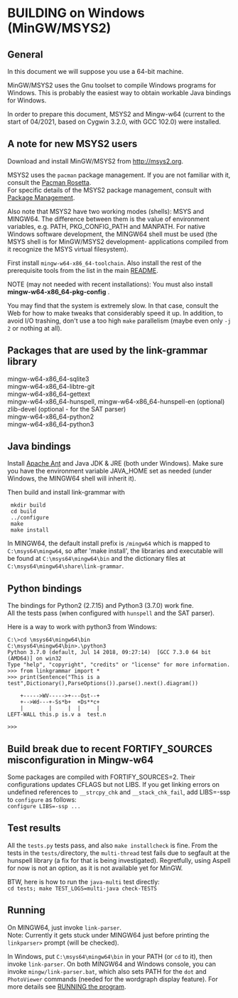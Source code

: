 BUILDING on Windows (MinGW/MSYS2)
=================================

General
-------
In this document we will suppose you use a 64-bit machine.

MinGW/MSYS2 uses the Gnu toolset to compile Windows programs for
Windows.  This is probably the easiest way to obtain workable Java
bindings for Windows.

In order to prepare this document, MSYS2 and Mingw-w64 (current to the start of 04/2021,
based on Cygwin 3.2.0, with GCC 102.0) were installed.

A note for new MSYS2 users
--------------------------
Download and install MinGW/MSYS2 from http://msys2.org.

MSYS2 uses the `pacman` package management. If you are not familiar
with it, consult the
[Pacman Rosetta](https://wiki.archlinux.org/index.php/Pacman/Rosetta).<br>
For specific details of the MSYS2 package management, consult with
[Package Management](https://www.msys2.org/docs/package-management/).

Also note that MSYS2 have two working modes (shells): MSYS and MINGW64.
The difference between them is the value of environment variables, e.g.
PATH, PKG_CONFIG_PATH and MANPATH.  For native Windows software
development, the MINGW64 shell must be used (the MSYS shell is for
MinGW/MSYS2 development- applications compiled from it recognize the MSYS
virtual filesystem).

First install `mingw-w64-x86_64-toolchain`. Also install the rest of the
prerequisite tools from the list in the main
[README](/README.md#building-from-the-github-repository).

NOTE (may not needed with recent installations):
You must also install **mingw-w64-x86_64-pkg-config** .

You may find that the system is extremely slow. In that case, consult the
Web for how to make tweaks that considerably speed it up. In addition, to
avoid I/O trashing, don't use a too high `make` parallelism (maybe even
only `-j 2` or nothing at all).

Packages that are used by the link-grammar library
--------------------------------------------------

mingw-w64-x86_64-sqlite3<br>
mingw-w64-x86_64-libtre-git<br>
mingw-w64-x86_64-gettext<br>
mingw-w64-x86_64-hunspell, mingw-w64-x86_64-hunspell-en (optional)<br>
zlib-devel (optional - for the SAT parser)<br>
mingw-w64-x86_64-python2<br>
mingw-w64-x86_64-python3<br>

Java bindings
-------------
Install [Apache Ant](ant.apache.org/manual/install.html) and
Java JDK & JRE (both under Windows). Make sure you have
the environment variable JAVA_HOME set as needed (under Windows,
the MINGW64 shell will inherit it).

Then build and install link-grammar with

     mkdir build
     cd build
     ../configure
     make
     make install

In MINGW64, the default install prefix is `/mingw64` which is mapped to
`C:\msys64\mingw64`, so after 'make install', the libraries and executable
will be found at `C:\msys64\mingw64\bin` and the dictionary files at
`C:\msys64\mingw64\share\link-grammar`.


Python bindings
---------------
The bindings for Python2 (2.7.15) and Python3 (3.7.0) work fine.<br>
All the tests pass (when configured with `hunspell` and the SAT parser).

Here is a way to work with python3 from Windows:
```
C:\>cd \msys64\mingw64\bin
C:\msys64\mingw64\bin>.\python3
Python 3.7.0 (default, Jul 14 2018, 09:27:14)  [GCC 7.3.0 64 bit (AMD64)] on win32
Type "help", "copyright", "credits" or "license" for more information.
>>> from linkgrammar import *
>>> print(Sentence("This is a test",Dictionary(),ParseOptions()).parse().next().diagram())

    +----->WV----->+---Ost--+
    +-->Wd---+-Ss*b+  +Ds**c+
    |        |     |  |     |
LEFT-WALL this.p is.v a  test.n

>>>
```

Build break due to recent FORTIFY_SOURCES misconfiguration in Mingw-w64
-----------------------------------------------------------------------
Some packages are compiled with FORTIFY_SOURCES=2. Their configurations updates
CFLAGS but not LIBS. If you get linking errors on undefined references to `__strcpy_chk`
and `__stack_chk_fail`, add LIBS=-ssp to `configure` as follows:<br>
`configure LIBS=-ssp ...`

Test results
------------
All the `tests.py` tests pass, and also `make installcheck` is fine.
From the tests in the `tests/`directory, the `multi-thread` test fails due to segfault
at the hunspell library (a fix for that is being investigated). Regretfully, using
Aspell for now is not an option, as it is not available yet for MinGW.

BTW, here is how to run the `java-multi` test directly:<br>
`cd tests; make TEST_LOGS=multi-java check-TESTS`

Running
-------
On MINGW64, just invoke `link-parser`.<br>
Note: Currently it gets stuck under MINGW64 just before printing the `linkparser>` prompt (will be checked).

In Windows, put `C:\msys64\mingw64\bin` in your PATH (or `cd` to it), then invoke `link-parser`.
On both MINGW64 and Windows console, you can invoke `mingw/link-parser.bat`, which also
sets PATH for the `dot` and `PhotoViewer` commands (needed for the wordgraph display feature).
For more details see [RUNNING the program](/README.md#running-the-program).
